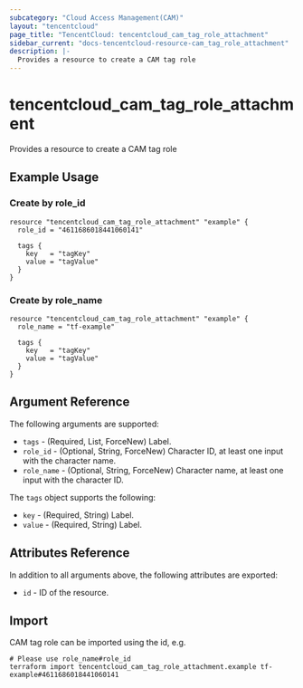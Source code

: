 ```yaml
---
subcategory: "Cloud Access Management(CAM)"
layout: "tencentcloud"
page_title: "TencentCloud: tencentcloud_cam_tag_role_attachment"
sidebar_current: "docs-tencentcloud-resource-cam_tag_role_attachment"
description: |-
  Provides a resource to create a CAM tag role
---
```


# tencentcloud_cam_tag_role_attachment

Provides a resource to create a CAM tag role

## Example Usage

### Create by role_id

```hcl
resource "tencentcloud_cam_tag_role_attachment" "example" {
  role_id = "4611686018441060141"

  tags {
    key   = "tagKey"
    value = "tagValue"
  }
}
```

### Create by role_name

```hcl
resource "tencentcloud_cam_tag_role_attachment" "example" {
  role_name = "tf-example"

  tags {
    key   = "tagKey"
    value = "tagValue"
  }
}
```

## Argument Reference

The following arguments are supported:

* `tags` - (Required, List, ForceNew) Label.
* `role_id` - (Optional, String, ForceNew) Character ID, at least one input with the character name.
* `role_name` - (Optional, String, ForceNew) Character name, at least one input with the character ID.

The `tags` object supports the following:

* `key` - (Required, String) Label.
* `value` - (Required, String) Label.

## Attributes Reference

In addition to all arguments above, the following attributes are exported:

* `id` - ID of the resource.




## Import

CAM tag role can be imported using the id, e.g.

```
# Please use role_name#role_id
terraform import tencentcloud_cam_tag_role_attachment.example tf-example#4611686018441060141
```

